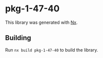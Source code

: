 # pkg-1-47-40

This library was generated with [Nx](https://nx.dev).

## Building

Run `nx build pkg-1-47-40` to build the library.
